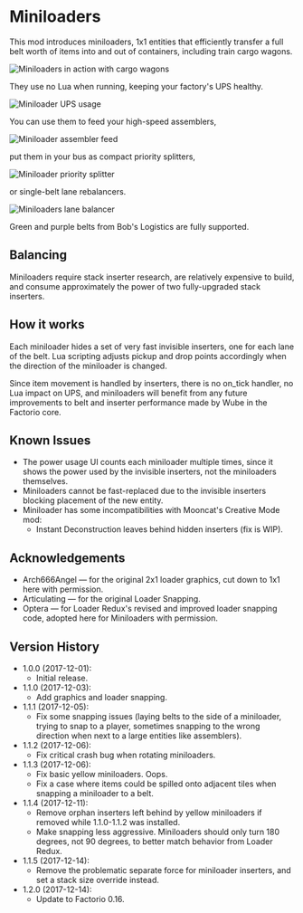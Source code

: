 # Miniloaders

This mod introduces miniloaders, 1x1 entities that efficiently transfer a full
belt worth of items into and out of containers, including train cargo wagons.

![Miniloaders in action with cargo wagons](https://github.com/mspielberg/factorio-miniloader/raw/master/cargo_unload.gif)

They use no Lua when running, keeping your factory's UPS healthy.

![Miniloader UPS usage](https://github.com/mspielberg/factorio-miniloader/raw/master/ups_cost.png)

You can use them to feed your high-speed assemblers,

![Miniloader assembler feed](https://github.com/mspielberg/factorio-miniloader/raw/master/assemblerdemo.png)

put them in your bus as compact priority splitters,

![Miniloader priority splitter](https://github.com/mspielberg/factorio-miniloader/raw/master/priority_split.gif)

or single-belt lane rebalancers.

![Miniloaders lane balancer](https://github.com/mspielberg/factorio-miniloader/raw/master/lane_rebalance.png)

Green and purple belts from Bob's Logistics are fully supported.

## Balancing

Miniloaders require stack inserter research, are relatively expensive to build,
and consume approximately the power of two fully-upgraded stack inserters.

## How it works

Each miniloader hides a set of very fast invisible inserters, one for each lane
of the belt.  Lua scripting adjusts pickup and drop points accordingly when the
direction of the miniloader is changed.

Since item movement is handled by inserters, there is no on_tick handler, no Lua
impact on UPS, and miniloaders will benefit from any future improvements to belt
and inserter performance made by Wube in the Factorio core.

## Known Issues

* The power usage UI counts each miniloader multiple times, since it shows the
  power used by the invisible inserters, not the miniloaders themselves.
* Miniloaders cannot be fast-replaced due to the invisible inserters blocking
  placement of the new entity.
* Miniloader has some incompatibilities with Mooncat's Creative Mode mod:
    * Instant Deconstruction leaves behind hidden inserters (fix is WIP).


## Acknowledgements

* Arch666Angel &mdash; for the original 2x1 loader graphics, cut down to 1x1 here
  with permission.
* Articulating &mdash; for the original Loader Snapping.
* Optera &mdash; for Loader Redux's revised and improved loader snapping code, adopted
  here for Miniloaders with permission.

## Version History

* 1.0.0 (2017-12-01):
    * Initial release.
* 1.1.0 (2017-12-03):
    * Add graphics and loader snapping.
* 1.1.1 (2017-12-05):
    * Fix some snapping issues (laying belts to the side of a miniloader, trying to snap to a player, sometimes snapping to the wrong direction when next to a large entities like assemblers).
* 1.1.2 (2017-12-06):
    * Fix critical crash bug when rotating miniloaders.
* 1.1.3 (2017-12-06):
    * Fix basic yellow miniloaders.  Oops.
    * Fix a case where items could be spilled onto adjacent tiles when snapping a miniloader to a belt.
* 1.1.4 (2017-12-11):
    * Remove orphan inserters left behind by yellow miniloaders if removed while 1.1.0-1.1.2 was installed.
    * Make snapping less aggressive.  Miniloaders should only turn 180 degrees, not 90 degrees, to better match behavior from Loader Redux.
* 1.1.5 (2017-12-14):
    * Remove the problematic separate force for miniloader inserters, and set a stack size override instead.
* 1.2.0 (2017-12-14):
    * Update to Factorio 0.16.